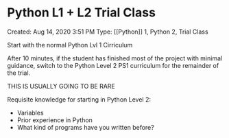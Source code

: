 # Python L1 + L2 Trial Class

Created: Aug 14, 2020 3:51 PM
Type: [[Python]] 1, Python 2, Trial Class

Start with the normal Python Lvl 1 Cirriculum

After 10 minutes, if the student has finished most of the project with minimal guidance, switch to the Python Level 2 PS1 curriculum for the remainder of the trial.

THIS IS USUALLY GOING TO BE RARE

Requisite knowledge for starting in Python Level 2:

- Variables
- Prior experience in Python
- What kind of programs have you written before?